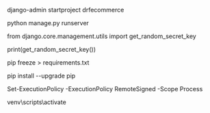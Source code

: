django-admin startproject drfecommerce

python manage.py runserver

from django.core.management.utils import get_random_secret_key

print(get_random_secret_key())

pip freeze > requirements.txt

 pip install --upgrade pip

 Set-ExecutionPolicy -ExecutionPolicy RemoteSigned -Scope Process
 
 venv\scripts\activate
 


 

